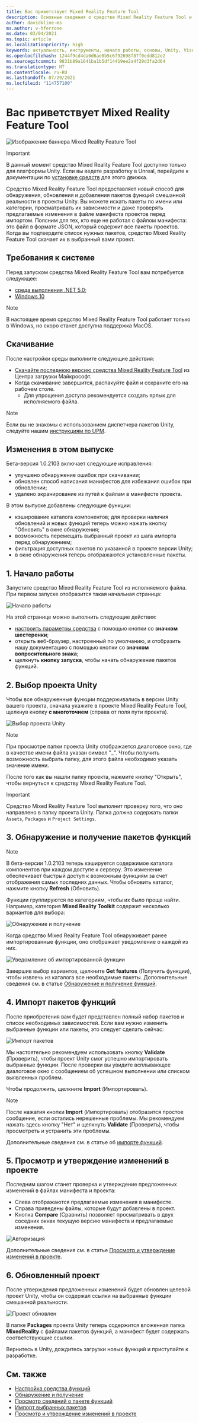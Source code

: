 ```yaml
---
title: Вас приветствует Mixed Reality Feature Tool
description: Основные сведения о средстве Mixed Reality Feature Tool и его использовании для разработки для HoloLens и виртуальной реальности.
author: davidkline-ms
ms.author: v-hferrone
ms.date: 03/04/2021
ms.topic: article
ms.localizationpriority: high
keywords: актуальность, инструменты, начало работы, основы, Unity, Visual Studio, набор средств, гарнитура смешанной реальности, гарнитура Windows Mixed Reality, гарнитура виртуальной реальности, установка, Windows, HoloLens, эмулятор, Unreal, OpenXR
ms.openlocfilehash: 1244f9cd4da0d6ae0b5c6f92698f87f0edd812e2
ms.sourcegitcommit: 9831b89a1641ba1b5df14419ee2a4f29d3fa2d64
ms.translationtype: HT
ms.contentlocale: ru-RU
ms.lasthandoff: 07/29/2021
ms.locfileid: "114757100"
---
```

# <a name="welcome-to-the-mixed-reality-feature-tool"></a>Вас приветствует Mixed Reality Feature Tool

![Изображение баннера Mixed Reality Feature Tool](images/feature-tool-banner.jpg)

> [!IMPORTANT]
> В данный момент средство Mixed Reality Feature Tool доступно только для платформы Unity. Если вы ведете разработку в Unreal, перейдите к документации по [установке средств](../install-the-tools.md) для этого движка.

Средство Mixed Reality Feature Tool предоставляет новый способ для обнаружения, обновления и добавления пакетов функций смешанной реальности в проекты Unity. Вы можете искать пакеты по имени или категории, просматривать их зависимости и даже проверять предлагаемые изменения в файле манифеста проектов перед импортом. Поясним для тех, кто еще не работал с файлом манифеста: это файл в формате JSON, который содержит все пакеты проектов. Когда вы подтвердите список нужных пакетов, средство Mixed Reality Feature Tool скачает их в выбранный вами проект.

## <a name="system-requirements"></a>Требования к системе

Перед запуском средства Mixed Reality Feature Tool вам потребуется следующее:

* [среда выполнения .NET 5.0](https://dotnet.microsoft.com/download/dotnet/5.0);
* [Windows 10](https://www.microsoft.com/software-download/windows10ISO)

> [!NOTE]
> В настоящее время средство Mixed Reality Feature Tool работает только в Windows, но скоро станет доступна поддержка MacOS.

## <a name="download"></a>Скачивание

После настройки среды выполните следующие действия:

* [Скачайте последнюю версию средства Mixed Reality Feature Tool](https://aka.ms/MRFeatureTool) из Центра загрузки Майкрософт.
* Когда скачивание завершится, распакуйте файл и сохраните его на рабочем столе.
    * Для упрощения доступа рекомендуется создать ярлык для исполняемого файла.

> [!NOTE]
> Если вы не знакомы с использованием диспетчера пакетов Unity, следуйте нашим [инструкциям по UPM](/windows/mixed-reality/mrtk-unity/configuration/usingupm#managing-mixed-reality-features-with-the-unity-package-manager).

## <a name="changes-in-this-release"></a>Изменения в этом выпуске

Бета-версия 1.0.2103 включает следующие исправления:

* улучшено обнаружение ошибок при скачивании;
* обновлен способ написания манифестов для избежания ошибок при обновлении;
* удалено экранирование из путей к файлам в манифесте проекта.

В этом выпуске добавлены следующие функции:

* кэширование каталога компонентов; для проверки наличия обновлений и новых функций теперь можно нажать кнопку "Обновить" в окне обнаружения;
* возможность перемещать выбранный проект из шага импорта перед обнаружением;
* фильтрация доступных пакетов по указанной в проекте версии Unity;
* в окне обнаружения теперь отображаются установленные пакеты.

## <a name="1-getting-started"></a>1. Начало работы

Запустите средство Mixed Reality Feature Tool из исполняемого файла. При первом запуске отобразится такая начальная страница:

![Начало работы](images/FeatureToolStart.png)

На этой странице можно выполнить следующие действия:

* [настроить параметры средства](configuring-feature-tool.md) с помощью кнопки со **значком шестеренки**;
* открыть веб-браузер, настроенный по умолчанию, и отобразить нашу документацию с помощью кнопки со **значком вопросительного знака**;
* щелкнуть **кнопку запуска**, чтобы начать обнаружение пакетов функций.

## <a name="2-selecting-your-unity-project"></a>2. Выбор проекта Unity

Чтобы все обнаруженные функции поддерживались в версии Unity вашего проекта, сначала укажите в проекте Mixed Reality Feature Tool, щелкнув кнопку **с многоточием** (справа от поля пути проекта).

![Выбор проекта Unity](images/FeatureToolSelectUnityProject.png)

> [!NOTE]
> При просмотре папки проекта Unity отображается диалоговое окно, где в качестве имени файла указан символ "_". Чтобы получить возможность выбрать папку, для этого файла необходимо указать значение имени.

После того как вы нашли папку проекта, нажмите кнопку "Открыть", чтобы вернуться к средству Mixed Reality Feature Tool.

> [!IMPORTANT]
> Средство Mixed Reality Feature Tool выполнит проверку того, что оно направлено в папку проекта Unity. Папка должна содержать папки `Assets`, `Packages` и `Project Settings`.

## <a name="3-discovering-and-acquiring-feature-packages"></a>3. Обнаружение и получение пакетов функций

> [!NOTE]
> В бета-версии 1.0.2103 теперь кэшируется содержимое каталога компонентов при каждом доступе к серверу. Это изменение обеспечивает быстрый доступ к возможным функциям за счет отображения самых последних данных. Чтобы обновить каталог, нажмите кнопку **Refresh** (Обновить).

Функции группируются по категориям, чтобы их было проще найти. Например, категория **Mixed Reality Toolkit** содержит несколько вариантов для выбора:

![Обнаружение и получение](images/FeatureToolDiscovery.png)

Когда средство Mixed Reality Feature Tool обнаруживает ранее импортированные функции, оно отображает уведомление о каждой из них.

![Уведомление об импортированной функции](images/feature-tool-imported-note.png)


Завершив выбор вариантов, щелкните **Get features** (Получить функции), чтобы извлечь из каталога все необходимые пакеты. Дополнительные сведения см. в статье [Обнаружение и получение функций](discovering-features.md).

## <a name="4-importing-feature-packages"></a>4. Импорт пакетов функций

После приобретения вам будет представлен полный набор пакетов и список необходимых зависимостей. Если вам нужно изменить выбранные функции или пакеты, это следует сделать сейчас:

![Импорт пакетов](images/FeatureToolImport.png)

Мы настоятельно рекомендуем использовать кнопку **Validate** (Проверить), чтобы проект Unity смог успешно импортировать выбранные функции. После проверки вы увидите всплывающее диалоговое окно с сообщением об успешном выполнении или списком выявленных проблем.

Чтобы продолжить, щелкните **Import** (Импортировать).

> [!NOTE]
> После нажатия кнопки **Import** (Импортировать) отобразится простое сообщение, если остались нерешенные проблемы. Мы рекомендуем нажать здесь кнопку "Нет" и щелкнуть **Validate** (Проверить), чтобы просмотреть и устранить эти проблемы.

Дополнительные сведения см. в статье об [импорте функций](importing-features.md).

## <a name="5-reviewing-and-approving-project-changes"></a>5. Просмотр и утверждение изменений в проекте

Последним шагом станет проверка и утверждение предложенных изменений в файлах манифеста и проекта:

* Слева отображаются предлагаемые изменения в манифесте.
* Справа приведены файлы, которые будут добавлены в проект.
* Кнопка **Compare** (Сравнить) позволяет просматривать в двух соседних окнах текущую версию манифеста и предлагаемые изменения.

![Авторизация](images/FeatureToolApprovalRequest.png)

Дополнительные сведения см. в статье [Просмотр и утверждение изменений в проекте](reviewing-changes.md).

## <a name="6-project-updated"></a>6. Обновленный проект

После утверждения предложенных изменений будет обновлен целевой проект Unity, чтобы он содержал ссылки на выбранные функции смешанной реальности.

![Проект обновлен](images/FeatureToolProjectUpdated.png)

В папке **Packages** проекта Unity теперь содержится вложенная папка **MixedReality** с файлами пакетов функций, а манифест будет содержать соответствующие ссылки.

Вернитесь в Unity, дождитесь загрузки новых функций и приступайте к разработке.

## <a name="see-also"></a>См. также

- [Настройка средства функций](configuring-feature-tool.md)
- [Обнаружение и получение](discovering-features.md)
- [Просмотр сведений о пакете функций](viewing-package-details.md)
- [Импорт выбранных пакетов](importing-features.md)
- [Просмотр и утверждение изменений в проекте](reviewing-changes.md)